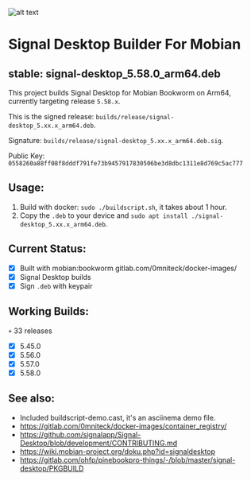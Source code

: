 ![alt text](https://signal.org/assets/header/logo-f7ef605fe417d5520d38d546b3b774b4261c75220b9904da4d8b2ffc19a761ff.png)

# Signal Desktop Builder For Mobian

## stable: signal-desktop_5.58.0_arm64.deb

This project builds Signal Desktop for Mobian Bookworm on Arm64, currently targeting release `5.58.x`.

This is the signed release: `builds/release/signal-desktop_5.xx.x_arm64.deb`.

Signature: `builds/release/signal-desktop_5.xx.x_arm64.deb.sig`.

Public Key: `0558260a88ff08f8dddf791fe73b9457917830506be3d8dbc1311e8d769c5ac777`

## Usage:

1. Build with docker: `sudo ./buildscript.sh`, it takes about 1 hour.
3. Copy the `.deb` to your device and `sudo apt install ./signal-desktop_5.xx.x_arm64.deb`.

## Current Status:

* [x] Built with mobian:bookworm gitlab.com/0mniteck/docker-images/
* [x] Signal Desktop builds
* [x] Sign `.deb` with keypair

## Working Builds:

  `+` 33 releases

* [x] 5.45.0
* [x] 5.56.0
* [x] 5.57.0
* [x] 5.58.0

## See also:

* Included buildscript-demo.cast, it's an asciinema demo file.
* https://gitlab.com/0mniteck/docker-images/container_registry/
* https://github.com/signalapp/Signal-Desktop/blob/development/CONTRIBUTING.md
* https://wiki.mobian-project.org/doku.php?id=signaldesktop
* https://gitlab.com/ohfp/pinebookpro-things/-/blob/master/signal-desktop/PKGBUILD
